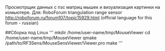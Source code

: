Просмотрщик данных с пзс матриц мышек и визуализация картинки на комьютере.
Для:
RoboForum triangulation range sensor
http://roboforum.ru/forum107/topic15929.html (official language for this forum - russian)

##Сборка под Linux
'''
mkdir /home/user-name/tmp/MouseViewer
cd  /home/user-name/tmp/MouseViewer
qmake /path/to/RF3Sens/MouseSensViewer/Viewer.pro
make
'''
